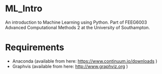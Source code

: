 # ML_Intro
An introduction to Machine Learning using Python. Part of FEEG6003 Advanced Computational Methods 2 at the University of Southampton.

# Requirements
* Anaconda (available from here: https://www.continuum.io/downloads )
* Graphvis (available from here: http://www.graphviz.org )
